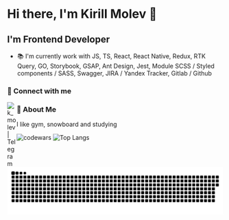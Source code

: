 # Hi there, I'm Kirill Molev 👋

## I'm Frontend Developer

- 📚 I'm currently work with JS, TS, React, React Native, Redux, RTK Query, GO, Storybook, GSAP, Ant Design, Jest, Module SCSS / Styled components / SASS, Swagger, JIRA / Yandex Tracker, Gitlab / Github

### 🔗 Connect with me

[<img align="left" alt="k_molev | Telegram" width="22px" color="#fff" src="https://cdn.jsdelivr.net/npm/simple-icons@6.8.0/icons/telegram.svg"/> ][telegram]

[telegram]: https://t.me/k_molev

### 🧗 About Me

I like gym, snowboard and studying

![codewars](https://www.codewars.com/users/Kirill354/badges/large)
![Top Langs](https://github-readme-stats.vercel.app/api/top-langs/?username=Kirill354&layout=compact&langs_count=6)

![github-user-contribution](https://github.com/Kirill354/Kirill354/blob/main/github-user-contribution.svg)

